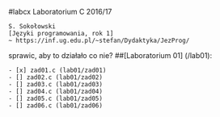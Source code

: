 #labcx
Laboratorium C 2016/17

	S. Sokołowski
	[Języki programowania, rok 1]
	~ https://inf.ug.edu.pl/~stefan/Dydaktyka/JezProg/
sprawic, aby to działało co nie? 
##[Laboratorium 01]  (/lab01):

 	- [x] zad01.c (lab01/zad01)
	- [] zad02.c (lab01/zad02)
	- [] zad03.c (lab01/zad03)
	- [] zad04.c (lab01/zad04)
	- [] zad05.c (lab01/zad05)
	- [] zad06.c (lab01/zad06)
